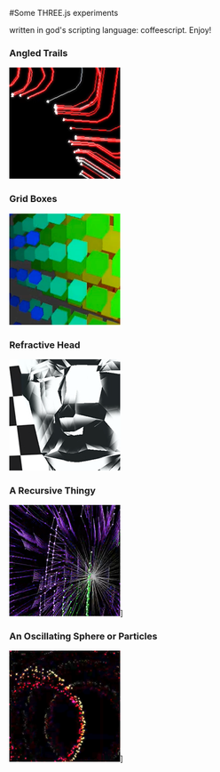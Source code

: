 #Some THREE.js experiments

written in god's scripting language: coffeescript. Enjoy!
### Angled Trails
[![Followers](/z_images/shots/follow.png)](http://bobbyroe.com/three/followers/v9a/)

### Grid Boxes
[![Grid Boxes](/z_images/shots/boxes.png)](http://bobbyroe.com/three/grid_boxes/v5/)

### Refractive Head
[![Refractive Head](/z_images/shots/head.png)](http://bobbyroe.com/three/dancing_boxes/v5a_asaro/)

### A Recursive Thingy
![Recursion](/z_images/shots/recursion.png)]

### An Oscillating Sphere or Particles
![Two Spheres](/z_images/shots/spheres.png)]


